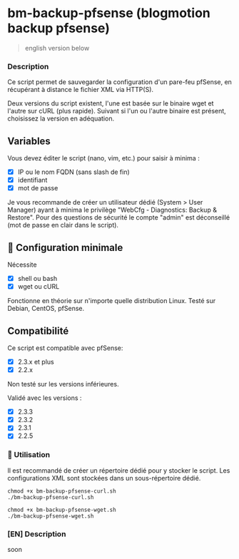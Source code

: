 bm-backup-pfsense (blogmotion backup pfsense)
===
> english version below

### Description
Ce script permet de sauvegarder la configuration d'un pare-feu pfSense, en récupérant à distance le fichier XML via HTTP(S).

Deux versions du script existent, l'une est basée sur le binaire wget et l'autre sur cURL (plus rapide).
Suivant si l'un ou l'autre binaire est présent, choisissez la version en adéquation.

## Variables
Vous devez éditer le script (nano, vim, etc.) pour saisir à minima :
- [X] IP ou le nom FQDN (sans slash de fin)
- [X] identifiant
- [X] mot de passe

Je vous recommande de créer un utilisateur dédié (System > User Manager) ayant à minima le privilège "WebCfg - Diagnostics: Backup & Restore".
Pour des questions de sécurité le compte "admin" est déconseillé (mot de passe en clair dans le script).

## 🚦 Configuration minimale
Nécessite 
- [X] shell ou bash
- [X] wget ou cURL

Fonctionne en théorie sur n'importe quelle distribution Linux. Testé sur Debian, CentOS, pfSense.

## Compatibilité
Ce script est compatible avec pfSense:
- [X] 2.3.x et plus
- [X] 2.2.x

Non testé sur les versions inférieures.

Validé avec les versions :
- [X] 2.3.3
- [X] 2.3.2
- [X] 2.3.1
- [X] 2.2.5

### 🚀 Utilisation
Il est recommandé de créer un répertoire dédié pour y stocker le script. 
Les configurations XML sont stockées dans un sous-répertoire dédié.

```
chmod +x bm-backup-pfsense-curl.sh
./bm-backup-pfsense-curl.sh
```

```
chmod +x bm-backup-pfsense-wget.sh
./bm-backup-pfsense-wget.sh
```


### [EN] Description
soon

